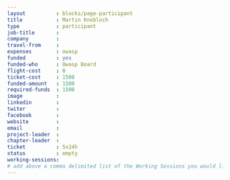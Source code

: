 ```yaml
---
layout          : blocks/page-participant
title           : Martin Knobloch
type            : participant
job-title       :
company         :
travel-from     :
expenses        : owasp
funded          : yes
funded-who      : Owasp Board
flight-cost     : 0
ticket-cost     : 1500
funded-amount   : 1500
required-funds  : 1500
image           :
linkedin        :
twiter          :
facebook        :
website         :
email           :
project-leader  :
chapter-leader  :
ticket          : 5x24h
status          : empty
working-sessions:
# add above a comma delimited list of the Working Sessions you would like to attend (use the session's title)
---
```


<!-- put more details about participant here -->
